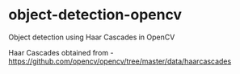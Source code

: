 # object-detection-opencv
Object detection using Haar Cascades in OpenCV

Haar Cascades obtained from - https://github.com/opencv/opencv/tree/master/data/haarcascades
